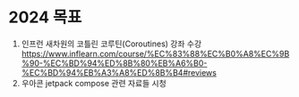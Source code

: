 # 2024 목표 

1. 인프런 새차원의 코틀린 코루틴(Coroutines) 강좌 수강
  https://www.inflearn.com/course/%EC%83%88%EC%B0%A8%EC%9B%90-%EC%BD%94%ED%8B%80%EB%A6%B0-%EC%BD%94%EB%A3%A8%ED%8B%B4#reviews
2. 우아콘 jetpack compose 관련 자료들 시청

